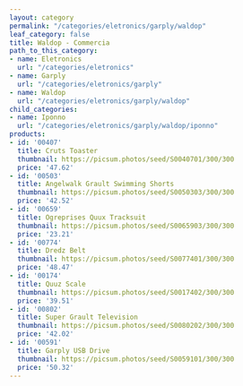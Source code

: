 ```yaml
---
layout: category
permalink: "/categories/eletronics/garply/waldop"
leaf_category: false
title: Waldop - Commercia
path_to_this_category:
- name: Eletronics
  url: "/categories/eletronics"
- name: Garply
  url: "/categories/eletronics/garply"
- name: Waldop
  url: "/categories/eletronics/garply/waldop"
child_categories:
- name: Iponno
  url: "/categories/eletronics/garply/waldop/iponno"
products:
- id: '00407'
  title: Cruts Toaster
  thumbnail: https://picsum.photos/seed/S0040701/300/300
  price: '47.62'
- id: '00503'
  title: Angelwalk Grault Swimming Shorts
  thumbnail: https://picsum.photos/seed/S0050303/300/300
  price: '42.52'
- id: '00659'
  title: Ogreprises Quux Tracksuit
  thumbnail: https://picsum.photos/seed/S0065903/300/300
  price: '23.21'
- id: '00774'
  title: Dredz Belt
  thumbnail: https://picsum.photos/seed/S0077401/300/300
  price: '48.47'
- id: '00174'
  title: Quuz Scale
  thumbnail: https://picsum.photos/seed/S0017402/300/300
  price: '39.51'
- id: '00802'
  title: Super Grault Television
  thumbnail: https://picsum.photos/seed/S0080202/300/300
  price: '42.02'
- id: '00591'
  title: Garply USB Drive
  thumbnail: https://picsum.photos/seed/S0059101/300/300
  price: '50.32'
---
```

